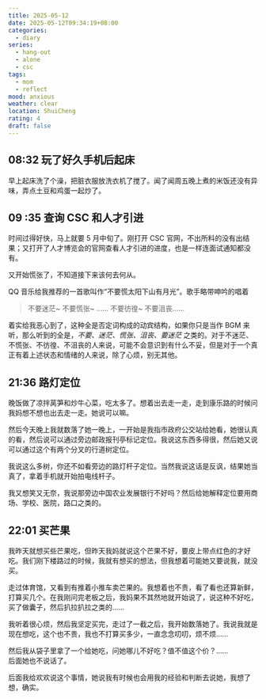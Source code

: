 ```yaml
---
title: 2025-05-12
date: 2025-05-12T09:34:19+08:00
categories:
  - diary
series:
  - hang-out
  - alone
  - csc
tags:
  - mom
  - reflect
mood: anxious
weather: clear
location: ShuiCheng
rating: 4
draft: false
---
```


## 08:32 玩了好久手机后起床

早上起床洗了个澡，把脏衣服放洗衣机了搅了。闻了闻周五晚上煮的米饭还没有异味，弄点土豆和鸡蛋一起炒了。

## 09 :35 查询 CSC 和人才引进

时间过得好快，马上就要 5 月中旬了。刚打开 CSC 官网，不出所料的没有出结果；又打开了人才博览会的官网查看人才引进的进度，也是一样连面试通知都没有。

又开始慌张了，不知道接下来该何去何从。

QQ 音乐给我推荐的一首歌叫作“不要慌太阳下山有月光”。歌手略带呻吟的唱着

> 不要迷茫~
> 不要慌张~
> ……
> 不要彷徨~
> 不要沮丧……

着实给我恶心到了，这种全是否定词构成的动宾结构，如果你只是当作 BGM 来听，那么听到的全是，*不要、迷茫、慌张、沮丧、要迷茫* 之类的。对于不迷茫、不慌张、不彷徨、不沮丧的人来说，可能不会意识到有什么不妥，但是对于一个真正有着上述状态和情绪的人来说，除了心烦，别无其他。


## 21:36 路灯定位

晚饭做了凉拌莴笋和炒牛心菜，吃太多了。想着出去走一走，走到康乐路的时候问我妈想不想也出去走一走。她说可以嘛。

然后今天晚上我就数落了她一晚上，一开始是我指市政府公交站给她看，她很认真的看，然后说可以通过旁边邮政报刊亭标记定位。我说这东西多得很，然后她又说可以通过这个有两个分叉的行道树定位。

我说这么多树，你还不如看旁边的路灯杆子定位。当然我说这话是反讽，结果她当真了，拿着手机就开始拍电线杆子。

我又想笑又无奈，我说那旁边中国农业发展银行不好吗？然后给她解释定位要用商场、学校、医院，路口之类的。

## 22:01 买芒果

我昨天就想买些芒果吃，但昨天我妈就说这个芒果不好，要皮上带点红色的才好吃。我们刚下楼路过的时候，我就有想买的想法，但我想着可能她又要说我，就没买。

走过体育馆，又看到有推着小推车卖芒果的。我想着也不贵，看了看也还算新鲜，打算买几个。在我刚问完老板之后，我妈果不其然地就开始说了，说这种不好吃，买了做囊子，然后扒拉扒拉之类的……

我听着很心烦，然后我坚定买完，走过了一截之后，我开始数落她了。我说我就是现在想吃，这个也不贵，我也不打算买多少，一直念念叨叨，烦不烦……

然后我从袋子里拿了一个给她吃，问她哪儿不好吃？值不值这个价？……  
后面她也不说话了。

后面我给欢欢说这个事情，她说我有时候也会用我的经验和判断去说她，我想了想，确实。